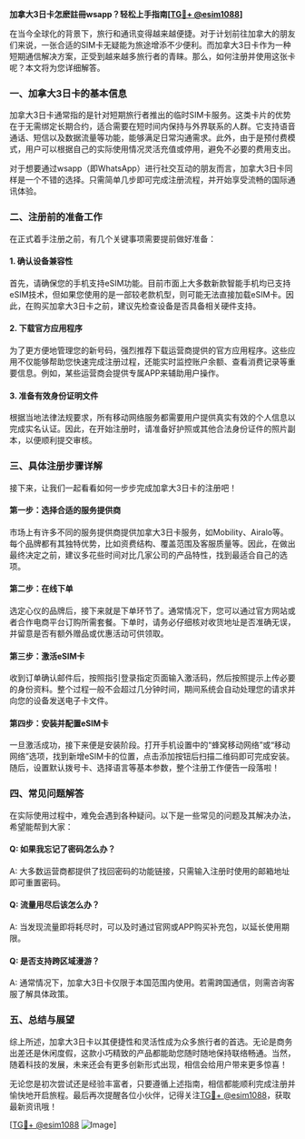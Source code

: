 **加拿大3日卡怎麽註冊wsapp？轻松上手指南[[TG💪+ @esim1088](https://t.me/s/esim1088)]**

在当今全球化的背景下，旅行和通讯变得越来越便捷。对于计划前往加拿大的朋友们来说，一张合适的SIM卡无疑能为旅途增添不少便利。而加拿大3日卡作为一种短期通信解决方案，正受到越来越多旅行者的青睐。那么，如何注册并使用这张卡呢？本文将为您详细解答。

### 一、加拿大3日卡的基本信息

加拿大3日卡通常指的是针对短期旅行者推出的临时SIM卡服务。这类卡片的优势在于无需绑定长期合约，适合需要在短时间内保持与外界联系的人群。它支持语音通话、短信以及数据流量等功能，能够满足日常沟通需求。此外，由于是预付费模式，用户可以根据自己的实际使用情况灵活充值或停用，避免不必要的费用支出。

对于想要通过wsapp（即WhatsApp）进行社交互动的朋友而言，加拿大3日卡同样是一个不错的选择。只需简单几步即可完成注册流程，并开始享受流畅的国际通讯体验。

### 二、注册前的准备工作

在正式着手注册之前，有几个关键事项需要提前做好准备：

#### 1. 确认设备兼容性
首先，请确保您的手机支持eSIM功能。目前市面上大多数新款智能手机均已支持eSIM技术，但如果您使用的是一部较老款机型，则可能无法直接加载eSIM卡。因此，在购买加拿大3日卡之前，建议先检查设备是否具备相关硬件支持。

#### 2. 下载官方应用程序
为了更方便地管理您的新号码，强烈推荐下载运营商提供的官方应用程序。这些应用不仅能够帮助您快速完成注册过程，还能实时监控账户余额、查看消费记录等重要信息。例如，某些运营商会提供专属APP来辅助用户操作。

#### 3. 准备有效身份证明文件
根据当地法律法规要求，所有移动网络服务都需要用户提供真实有效的个人信息以完成实名认证。因此，在开始注册时，请准备好护照或其他合法身份证件的照片副本，以便顺利提交审核。

### 三、具体注册步骤详解

接下来，让我们一起看看如何一步步完成加拿大3日卡的注册吧！

#### 第一步：选择合适的服务提供商
市场上有许多不同的服务提供商提供加拿大3日卡服务，如Mobility、Airalo等。每个品牌都有其独特优势，比如资费结构、覆盖范围及客服质量等。因此，在做出最终决定之前，建议多花些时间对比几家公司的产品特性，找到最适合自己的选项。

#### 第二步：在线下单
选定心仪的品牌后，接下来就是下单环节了。通常情况下，您可以通过官方网站或者合作电商平台订购所需套餐。下单时，请务必仔细核对收货地址是否准确无误，并留意是否有额外赠品或优惠活动可供领取。

#### 第三步：激活eSIM卡
收到订单确认邮件后，按照指引登录指定页面输入激活码，然后按照提示上传必要的身份资料。整个过程一般不会超过几分钟时间，期间系统会自动处理您的请求并向您的设备发送电子卡文件。

#### 第四步：安装并配置eSIM卡
一旦激活成功，接下来便是安装阶段。打开手机设置中的“蜂窝移动网络”或“移动网络”选项，找到新增eSIM卡的位置，点击添加按钮后扫描二维码即可完成安装。随后，设置默认拨号卡、选择语言等基本参数，整个注册工作便告一段落啦！

### 四、常见问题解答

在实际使用过程中，难免会遇到各种疑问。以下是一些常见的问题及其解决办法，希望能帮到大家：

#### Q: 如果我忘记了密码怎么办？
A: 大多数运营商都提供了找回密码的功能链接，只需输入注册时使用的邮箱地址即可重置密码。

#### Q: 流量用尽后该怎么办？
A: 当发现流量即将耗尽时，可以及时通过官网或APP购买补充包，以延长使用期限。

#### Q: 是否支持跨区域漫游？
A: 通常情况下，加拿大3日卡仅限于本国范围内使用。若需跨国通信，则需咨询客服了解具体政策。

### 五、总结与展望

综上所述，加拿大3日卡以其便捷性和灵活性成为众多旅行者的首选。无论是商务出差还是休闲度假，这款小巧精致的产品都能助您随时随地保持联络畅通。当然，随着科技的发展，未来还会有更多创新形式出现，相信会给用户带来更多惊喜！

无论您是初次尝试还是经验丰富者，只要遵循上述指南，相信都能顺利完成注册并愉快地开启旅程。最后再次提醒各位小伙伴，记得关注[TG💪+ @esim1088](https://t.me/s/esim1088)，获取最新资讯哦！

[[TG💪+ @esim1088](https://t.me/s/esim1088) ![Image](https://i.postimg.cc/4NQfJmqS/Snipaste-2025-05-13-00-14-12.png)]